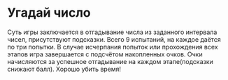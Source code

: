 # Угадай число
Суть игры заключается в отгадывание числа из заданного интервала чисел, присутствуют подсказки. 
Всего 9 испытаний, на каждое даётся по три попытки. В случае исчерпания попыток или прохождения всех этапов игра завершается с подсчётом накопленных очков.
Очки начисляются за успешное отгадывание на каждом этапе(подсказки снижают балл).
Хорошо убить время!